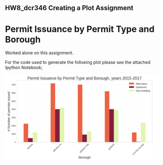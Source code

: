 ## HW8_dcr346 Creating a Plot Assignment

# Permit Issuance by Permit Type and Borough
Worked alone on this assignment.

For the code used to generate the folloeing plot please see the attached Ipython Notebook;

![PermitsIssuanceNYC.png](https://github.com/danachermesh/PUI2017_dcr346/blob/master/HW8_dcr346/PermitsIssuanceNYC.png)
